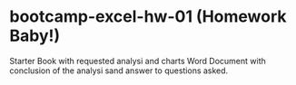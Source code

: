 # bootcamp-excel-hw-01 (Homework Baby!)
Starter Book with requested analysi and charts
Word Document with conclusion of the analysi sand answer to questions asked.

